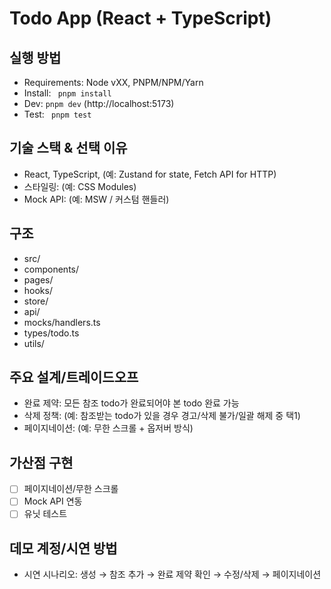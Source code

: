 # Todo App (React + TypeScript)
## 실행 방법
- Requirements: Node vXX, PNPM/NPM/Yarn
- Install:
  `
  pnpm install`
- Dev:
  `
  pnpm dev
  ` (http://localhost:5173)
- Test:
  `
  pnpm test`
## 기술 스택 & 선택 이유
- React, TypeScript, (예: Zustand for state, Fetch API for HTTP)
- 스타일링: (예: CSS Modules)
- Mock API: (예: MSW / 커스텀 핸들러)
## 구조
- src/
- components/
- pages/
- hooks/
- store/
- api/
- mocks/handlers.ts
- types/todo.ts
- utils/
## 주요 설계/트레이드오프
- 완료 제약: 모든 참조 todo가 완료되어야 본 todo 완료 가능
- 삭제 정책: (예: 참조받는 todo가 있을 경우 경고/삭제 불가/일괄 해제 중
  택1)
- 페이지네이션: (예: 무한 스크롤 + 옵저버 방식)
## 가산점 구현
- [ ] 페이지네이션/무한 스크롤
- [ ] Mock API 연동
- [ ] 유닛 테스트
## 데모 계정/시연 방법
- 시연 시나리오: 생성 → 참조 추가 → 완료 제약 확인 → 수정/삭제 →
  페이지네이션